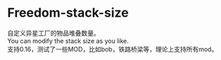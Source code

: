 # Freedom-stack-size
自定义异星工厂的物品堆叠数量。<br>
You can modify the stack size as you like.<br>
支持0.16，测试了一些MOD，比如bob，铁路桥梁等，理论上支持所有mod。
